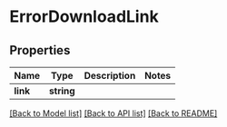 # ErrorDownloadLink

## Properties
Name | Type | Description | Notes
------------ | ------------- | ------------- | -------------
**link** | **string** |  | 

[[Back to Model list]](../README.md#documentation-for-models) [[Back to API list]](../README.md#documentation-for-api-endpoints) [[Back to README]](../README.md)


